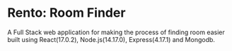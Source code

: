 # Rento: Room Finder
A Full Stack web application for making the process of finding room easier built using React(17.0.2), Node.js(14.17.0), Express(4.17.1) and Mongodb.

